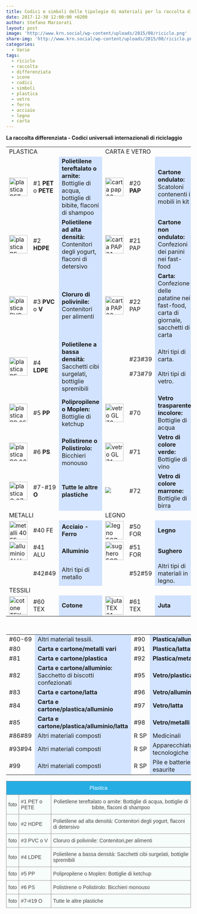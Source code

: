 ```yaml
---
title: Codici e simboli delle tipologie di materiali per la raccolta differenziata
date: 2017-12-30 12:00:00 +0200
author: Stefano Marzorati
layout: post
image: 'http://www.krn.social/wp-content/uploads/2015/08/riciclo.png'
share-img: 'http://www.krn.social/wp-content/uploads/2015/08/riciclo.png'
categories:
  - Varie
tags:
  - riciclo
  - raccolta
  - differenziata
  - icone
  - codici
  - simboli
  - plastica
  - vetro
  - ferro
  - acciaio
  - legno
  - carta
---
```

**La raccolta differenziata - Codici universali internazionali di riciclaggio**   

<table width="100%" cellspacing="10" class="did">
<tr>
<td colspan="3" class="Ttab">PLASTICA</td>
<td colspan="3" class="Ttab">CARTA E VETRO</td>
</tr>
<tr>
<td><img src="http://www.difesambiente.it/immagini/PET_01.gif" alt="plastica PET" width="50" height="50" /></td>
<td class="did">#1 <strong>PET</strong> o <strong>PETE</strong></td>
<td width="50%" bgcolor="#D2E3FF"><strong>Polietilene tereftalato o arnite:</strong> Bottiglie di acqua, bottiglie di bibite, flaconi di shampoo</td>
<td><img src="http://www.difesambiente.it/immagini/PAP_20.gif" alt="carta pap 20" width="50" height="50" /></td>
<td>#20 <strong>PAP</strong></td>
<td width="50%" bgcolor="#D2E3FF"><strong>Cartone ondulato:</strong> Scatoloni contenenti i mobili in kit</td>
</tr>
<tr>
<td><img src="http://www.difesambiente.it/immagini/PE_02.gif" alt="plastica PE-HD 02" width="50" height="50" /></td>
<td>#2 <strong>HDPE</strong></td>
<td bgcolor="#D2E3FF"><strong>Polietilene ad alta densit&agrave;:</strong> Contenitori degli yogurt, flaconi di detersivo</td>
<td><img src="http://www.difesambiente.it/immagini/PAP_21.gif" alt="carta PAP 21" width="50" height="50" /></td>
<td>#21 PAP</td>
<td bgcolor="#D2E3FF"><strong>Cartone non ondulato:</strong> Confezioni dei panini nei fast-food</td>
</tr>
<tr>
<td><img src="http://www.difesambiente.it/immagini/PVC_03.gif" alt="plastica PVC 03" width="50" height="50" /></td>
<td>#3 <strong>PVC</strong> o <strong>V</strong></td>
<td bgcolor="#D2E3FF"><strong>Cloruro di polivinile:</strong> Contenitori per alimenti</td>
<td><img src="http://www.difesambiente.it/immagini/PAP_22.gif" alt="carta PAP 22" width="50" height="50" /></td>
<td>#22 PAP</td>
<td bgcolor="#D2E3FF"><strong>Carta:</strong> Confezione delle patatine nei fast-food, carta di giornale, sacchetti di carta</td>
</tr>
<tr>
<td><img src="http://www.difesambiente.it/immagini/PE_04.gif" alt="plastica PE-LD" width="50" height="50" /></td>
<td>#4 <strong>LDPE</strong></td>
<td bgcolor="#D2E3FF"><strong>Polietilene a bassa densit&agrave;:</strong> Sacchetti cibi surgelati, bottiglie spremibili</td>
<td>&nbsp;</td>
<td>#23#39<br />
<br />
#73#79<br /></td>
<td bgcolor="#D2E3FF">Altri tipi di carta.<br />
<br />
Altri tipi di vetro. </td>
</tr>
<tr>
<td><img src="http://www.difesambiente.it/immagini/PP_05.gif" alt="plastica PP 05" width="50" height="50" /></td>
<td>#5 <strong>PP</strong></td>
<td bgcolor="#D2E3FF"><strong>Polipropilene o Moplen:</strong> Bottiglie di ketchup</td>
<td><img src="http://www.difesambiente.it/immagini/GL_70.gif" alt="vetro GL 70" width="50" height="50" /></td>
<td>#70</td>
<td bgcolor="#D2E3FF"><strong>Vetro trasparente incolore:</strong> Bottiglie di acqua</td>
</tr>
<tr>
<td><img src="http://www.difesambiente.it/immagini/PS_06gif.gif" alt="plastica PS 06" width="50" height="50" /></td>
<td>#6 <strong>PS</strong></td>
<td bgcolor="#D2E3FF"><strong>Polistirene o Polistirolo:</strong> Bicchieri monouso</td>
<td><img src="http://www.difesambiente.it/immagini/GL_71.gif" alt="vetro GL 71" width="50" height="50" /></td>
<td>#71</td>
<td bgcolor="#D2E3FF"><strong>Vetro di colore verde:</strong> Bottiglie di vino</td>
</tr>
<tr>
<td><img src="http://www.difesambiente.it/immagini/O_07gif.gif" alt="plastica O 07" width="50" height="50" /></td>
<td>#7-#19 <strong>O</strong></td>
<td bgcolor="#D2E3FF"><strong>Tutte le altre plastiche</strong></td>
<td><img src="http://www.difesambiente.it/immagini/GL_72.gif" />&nbsp;</td>
<td>#72</td>
<td bgcolor="#D2E3FF"><strong>Vetro di colore marrone:</strong> Bottiglie di birra</td>
</tr>
<tr>
<td colspan="3" class="Ttab">METALLI</td>
<td colspan="3" class="Ttab">LEGNO</td>
</tr>
<tr>
<td><img src="http://www.difesambiente.it/immagini/FE_40.gif" alt="metalli 40 FE" width="50" height="50" /></td>
<td>#40 FE</td>
<td bgcolor="#D2E3FF"><strong>Acciaio - Ferro</strong></td>
<td><img src="http://www.difesambiente.it/immagini/FOR_50.gif" alt="legno FOR 50" width="50" height="50" /></td>
<td>#50 FOR </td>
<td bgcolor="#D2E3FF"><strong>Legno</strong></td>
</tr>
<tr>
<td><img src="http://www.difesambiente.it/immagini/ALU_41.gif" alt="alluminio ALU 41" width="50" height="50" /></td>
<td>#41 ALU </td>
<td bgcolor="#D2E3FF"><strong>Alluminio</strong></td>
<td><img src="http://www.difesambiente.it/immagini/FOR_51.gif" alt="sughero FOR 51" width="50" height="50" /></td>
<td>#51 FOR </td>
<td bgcolor="#D2E3FF"><strong>Sughero</strong></td>
</tr>
<tr>
<td>&nbsp;</td>
<td>#42#49</td>
<td bgcolor="#D2E3FF">Altri tipi di metallo </td>
<td>&nbsp;</td>
<td>#52#59</td>
<td bgcolor="#D2E3FF">Altri tipi di materiali in legno.</td>
</tr>
<tr>
<td colspan="6" class="Ttab">TESSILI</td>
</tr>
<tr>
<td><img src="http://www.difesambiente.it/immagini/TEX_60.gif" alt="cotone TEX 60" width="50" height="50" /></td>
<td>#60 TEX</td>
<td bgcolor="#D2E3FF"><strong>Cotone</strong></td>
<td><img src="http://www.difesambiente.it/immagini/TEX_61.gif" alt="juta TEX 61" width="50" height="50" /></td>
<td>#61 TEX</td>
<td bgcolor="#D2E3FF"><strong>Juta</strong></td>
</tr>
</table>
<br>
<table width="100%" cellspacing="10" class="did">
<tr>
<td width="50" nowrap="nowrap">#60-69</td>
<td width="50%" bgcolor="#D2E3FF">Altri materiali tessili.</td>
<td width="50">#90</td>
<td width="50%" bgcolor="#D2E3FF"><strong>Plastica/alluminio</strong></td>
</tr>
<tr>
<td>#80</td>
<td bgcolor="#D2E3FF"><strong>Carta e cartone/metalli vari</strong></td>
<td>#91</td>
<td bgcolor="#D2E3FF"><strong>Plastica/latta</strong></td>
</tr>
<tr>
<td>#81</td>
<td bgcolor="#D2E3FF"><strong>Carta e cartone/plastica</strong></td>
<td>#92</td>
<td nowrap="nowrap" bgcolor="#D2E3FF"><strong>Plastica/metalli vari </strong></td>
</tr>
<tr>
<td>#82</td>
<td bgcolor="#D2E3FF"><strong>Carta e cartone/alluminio:</strong> Sacchetto di biscotti confezionati</td>
<td>#95</td>
<td bgcolor="#D2E3FF"><strong>Vetro/plastica</strong></td>
</tr>
<tr>
<td>#83</td>
<td bgcolor="#D2E3FF"><strong>Carta e cartone/latta</strong></td>
<td>#96</td>
<td bgcolor="#D2E3FF"><strong>Vetro/alluminio</strong></td>
</tr>
<tr>
<td>#84</td>
<td bgcolor="#D2E3FF"><strong>Carta e cartone/plastica/alluminio</strong></td>
<td>#97</td>
<td bgcolor="#D2E3FF"><strong>Vetro/latta</strong></td>
</tr>
<tr>
<td>#85</td>
<td bgcolor="#D2E3FF"><strong>Carta e cartone/plastica/alluminio/latta</strong></td>
<td>#98</td>
<td bgcolor="#D2E3FF"><strong>Vetro/metalli vari</strong></td>
</tr>
<tr>
<td>#86#89</td>
<td bgcolor="#D2E3FF">Altri materiali composti</td>
<td nowrap="nowrap">R SP </td>
<td bgcolor="#D2E3FF">Medicinali</td>
</tr>
<tr>
<td>#93#94</td>
<td bgcolor="#D2E3FF">Altri materiali composti</td>
<td>R SP </td>
<td bgcolor="#D2E3FF">Apparecchiature tecnologiche </td>
</tr>
<tr>
<td>#99</td>
<td bgcolor="#D2E3FF">Altri materiali composti</td>
<td>R SP </td>
<td bgcolor="#D2E3FF">Pile e batterie esaurite </td>
</tr>
</table>







<style type="text/css">
.tg  {border-collapse:collapse;border-spacing:0;border-color:#999;margin:0px auto;}
.tg td{font-family:Arial, sans-serif;font-size:14px;padding:10px 5px;border-style:solid;border-width:1px;overflow:hidden;word-break:normal;border-color:#999;color:#444;background-color:#F7FDFA;}
.tg th{font-family:Arial, sans-serif;font-size:14px;font-weight:normal;padding:10px 5px;border-style:solid;border-width:1px;overflow:hidden;word-break:normal;border-color:#999;color:#fff;background-color:#26ADE4;}
.tg .tg-s6z2{text-align:center}
.tg .tg-yw4l{vertical-align:top}
</style>
<table class="tg">
  <tr>
    <th class="tg-s6z2" colspan="3">Plastica</th>
  </tr>
  <tr>
    <td class="tg-031e">foto</td>
    <td class="tg-031e">#1 PET o PETE</td>
    <td class="tg-s6z2">Polietilene tereftalato o arnite: Bottiglie di acqua, bottiglie di bibite, flaconi di shampoo</td>
  </tr>
  <tr>
    <td class="tg-031e">foto</td>
    <td class="tg-031e">#2 HDPE</td>
    <td class="tg-031e">Polietilene ad alta densità: Contenitori degli yogurt, flaconi di detersivo</td>
  </tr>
  <tr>
    <td class="tg-031e">foto</td>
    <td class="tg-031e">#3 PVC o V</td>
    <td class="tg-031e">Cloruro di polivinile: Contenitori,per alimenti</td>
  </tr>
  <tr>
    <td class="tg-031e">foto</td>
    <td class="tg-031e">#4 LDPE</td>
    <td class="tg-031e">Polietilene a bassa densità: Sacchetti cibi surgelati, bottiglie spremibili</td>
  </tr>
  <tr>
    <td class="tg-031e">foto</td>
    <td class="tg-031e">#5 PP</td>
    <td class="tg-031e">Polipropilene o Moplen: Bottiglie di ketchup</td>
  </tr>
  <tr>
    <td class="tg-031e">foto</td>
    <td class="tg-031e">#6 PS</td>
    <td class="tg-031e">Polistirene o Polistirolo: Bicchieri monouso</td>
  </tr>
  <tr>
    <td class="tg-yw4l">foto</td>
    <td class="tg-yw4l">#7-#19 O</td>
    <td class="tg-yw4l">Tutte le altre plastiche</td>
  </tr>
</table>